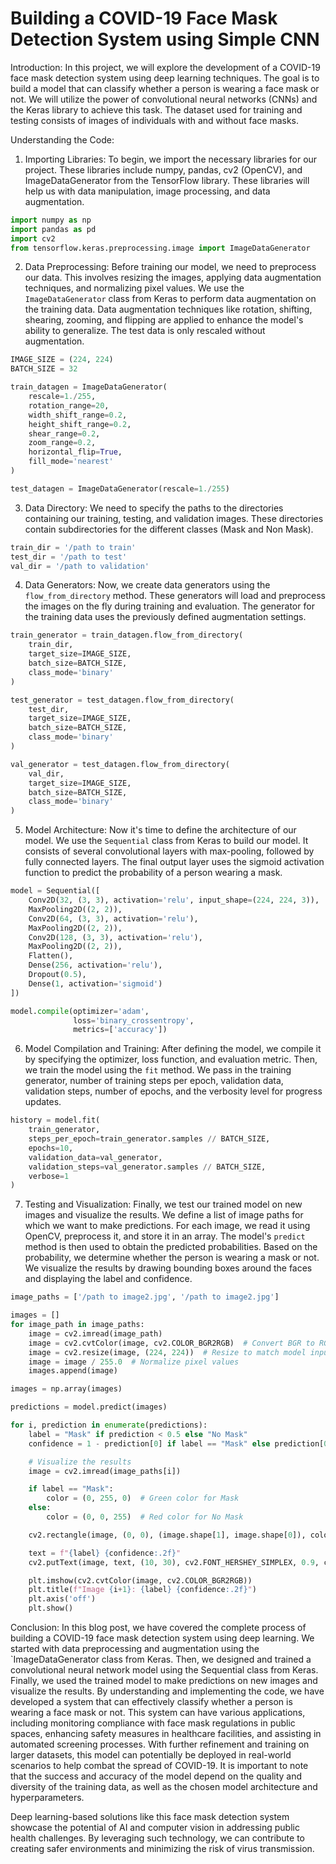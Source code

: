 # Building a COVID-19 Face Mask Detection System using Simple CNN

Introduction:
In this project, we will explore the development of a COVID-19 face mask detection system using deep learning techniques. The goal is to build a model that can classify whether a person is wearing a face mask or not. We will utilize the power of convolutional neural networks (CNNs) and the Keras library to achieve this task. The dataset used for training and testing consists of images of individuals with and without face masks.

Understanding the Code:

1. Importing Libraries:
To begin, we import the necessary libraries for our project. These libraries include numpy, pandas, cv2 (OpenCV), and ImageDataGenerator from the TensorFlow library. These libraries will help us with data manipulation, image processing, and data augmentation.

```python
import numpy as np
import pandas as pd
import cv2
from tensorflow.keras.preprocessing.image import ImageDataGenerator
```

2. Data Preprocessing:
Before training our model, we need to preprocess our data. This involves resizing the images, applying data augmentation techniques, and normalizing pixel values. We use the `ImageDataGenerator` class from Keras to perform data augmentation on the training data. Data augmentation techniques like rotation, shifting, shearing, zooming, and flipping are applied to enhance the model's ability to generalize. The test data is only rescaled without augmentation.

```python
IMAGE_SIZE = (224, 224)
BATCH_SIZE = 32

train_datagen = ImageDataGenerator(
    rescale=1./255,
    rotation_range=20,
    width_shift_range=0.2,
    height_shift_range=0.2,
    shear_range=0.2,
    zoom_range=0.2,
    horizontal_flip=True,
    fill_mode='nearest'
)

test_datagen = ImageDataGenerator(rescale=1./255)
```

3. Data Directory:
We need to specify the paths to the directories containing our training, testing, and validation images. These directories contain subdirectories for the different classes (Mask and Non Mask).

```python
train_dir = '/path to train'
test_dir = '/path to test'
val_dir = '/path to validation'
```

4. Data Generators:
Now, we create data generators using the `flow_from_directory` method. These generators will load and preprocess the images on the fly during training and evaluation. The generator for the training data uses the previously defined augmentation settings.

```python
train_generator = train_datagen.flow_from_directory(
    train_dir,
    target_size=IMAGE_SIZE,
    batch_size=BATCH_SIZE,
    class_mode='binary'
)

test_generator = test_datagen.flow_from_directory(
    test_dir,
    target_size=IMAGE_SIZE,
    batch_size=BATCH_SIZE,
    class_mode='binary'
)

val_generator = test_datagen.flow_from_directory(
    val_dir,
    target_size=IMAGE_SIZE,
    batch_size=BATCH_SIZE,
    class_mode='binary'
)
```

5. Model Architecture:
Now it's time to define the architecture of our model. We use the `Sequential` class from Keras to build our model. It consists of several convolutional layers with max-pooling, followed by fully connected layers. The final output layer uses the sigmoid activation function to predict the probability of a person wearing a mask.

```python
model = Sequential([
    Conv2D(32, (3, 3), activation='relu', input_shape=(224, 224, 3)),
    MaxPooling2D((2, 2)),
    Conv2D(64, (3, 3), activation='relu'),
    MaxPooling2D((2, 2)),
    Conv2D(128, (3, 3), activation='relu'),
    MaxPooling2D((2, 2)),
    Flatten(),
    Dense(256, activation='relu'),
    Dropout(0.5),
    Dense(1, activation='sigmoid')
])

model.compile(optimizer='adam',
              loss='binary_crossentropy',
              metrics=['accuracy'])
```

6. Model Compilation and Training:
After defining the model, we compile it by specifying the optimizer, loss function, and evaluation metric. Then, we train the model using the `fit` method. We pass in the training generator, number of training steps per epoch, validation data, validation steps, number of epochs, and the verbosity level for progress updates.

```python
history = model.fit(
    train_generator,
    steps_per_epoch=train_generator.samples // BATCH_SIZE,
    epochs=10,
    validation_data=val_generator,
    validation_steps=val_generator.samples // BATCH_SIZE,
    verbose=1
)
```

7. Testing and Visualization:
Finally, we test our trained model on new images and visualize the results. We define a list of image paths for which we want to make predictions. For each image, we read it using OpenCV, preprocess it, and store it in an array. The model's `predict` method is then used to obtain the predicted probabilities. Based on the probability, we determine whether the person is wearing a mask or not. We visualize the results by drawing bounding boxes around the faces and displaying the label and confidence.

```python
image_paths = ['/path to image2.jpg', '/path to image2.jpg']

images = []
for image_path in image_paths:
    image = cv2.imread(image_path)
    image = cv2.cvtColor(image, cv2.COLOR_BGR2RGB)  # Convert BGR to RGB
    image = cv2.resize(image, (224, 224))  # Resize to match model input shape
    image = image / 255.0  # Normalize pixel values
    images.append(image)

images = np.array(images)

predictions = model.predict(images)

for i, prediction in enumerate(predictions):
    label = "Mask" if prediction < 0.5 else "No Mask"
    confidence = 1 - prediction[0] if label == "Mask" else prediction[0]

    # Visualize the results
    image = cv2.imread(image_paths[i])

    if label == "Mask":
        color = (0, 255, 0)  # Green color for Mask
    else:
        color = (0, 0, 255)  # Red color for No Mask

    cv2.rectangle(image, (0, 0), (image.shape[1], image.shape[0]), color, 2)

    text = f"{label} {confidence:.2f}"
    cv2.putText(image, text, (10, 30), cv2.FONT_HERSHEY_SIMPLEX, 0.9, color, 2)

    plt.imshow(cv2.cvtColor(image, cv2.COLOR_BGR2RGB))
    plt.title(f"Image {i+1}: {label} {confidence:.2f}")
    plt.axis('off')
    plt.show()
```

Conclusion:
In this blog post, we have covered the complete process of building a COVID-19 face mask detection system using deep learning. We started with data preprocessing and augmentation using the `ImageDataGenerator class from Keras. Then, we designed and trained a convolutional neural network model using the Sequential class from Keras. Finally, we used the trained model to make predictions on new images and visualize the results. By understanding and implementing the code, we have developed a system that can effectively classify whether a person is wearing a face mask or not. This system can have various applications, including monitoring compliance with face mask regulations in public spaces, enhancing safety measures in healthcare facilities, and assisting in automated screening processes. With further refinement and training on larger datasets, this model can potentially be deployed in real-world scenarios to help combat the spread of COVID-19. It is important to note that the success and accuracy of the model depend on the quality and diversity of the training data, as well as the chosen model architecture and hyperparameters.

Deep learning-based solutions like this face mask detection system showcase the potential of AI and computer vision in addressing public health challenges. By leveraging such technology, we can contribute to creating safer environments and minimizing the risk of virus transmission.

